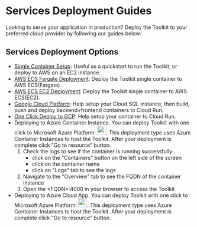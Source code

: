 # Services Deployment Guides

Looking to serve your application in production? Deploy the Toolkit to your preferred cloud provider by following our guides below:

## Services Deployment Options
- [Single Container Setup](deployment_guides/single_container.md): Useful as a quickstart to run the Toolkit, or deploy to AWS on an EC2 instance.
- [AWS ECS Fargate Deployment](deployment_guides/aws_ecs_single_container.md): Deploy the Toolkit single container to AWS ECS(Fargate).
- [AWS ECS EC2 Deployment](deployment_guides/aws_ecs_single_container_ec2.md): Deploy the Toolkit single container to AWS ECS(EC2).
- [Google Cloud Platform](deployment_guides/gcp_deployment.md): Help setup your Cloud SQL instance, then build, push and deploy backend+frontend containers to Cloud Run.
- [One Click Deploy to GCP](deployment_guides/gcp_one_click_deployment.md): Help setup your container to Cloud Run.
- Deploying to Azure Container Instance. You can deploy Toolkit with one click to Microsoft Azure Platform: [<img src="https://aka.ms/deploytoazurebutton" height="24px">](https://portal.azure.com/#create/Microsoft.Template/uri/https%3A%2F%2Fraw.githubusercontent.com%2Fcohere-ai%2Fcohere-toolkit%2Fmain%2Fazuredeploy.json).  This deployment type uses Azure Container Instances to host the Toolkit. After your deployment is complete click "Go to resource" button.
   1) Check the logs to see if the container is running successfully:
      - click on the "Containers" button on the left side of the screen
      - click on the container name
      - click on "Logs" tab to see the logs
   2) Navigate to the "Overview" tab to see the FQDN of the container instance
   3) Open the \<FQDN\>:4000 in your browser to access the Toolkit
- Deploying to Azure Cloud App. You can deploy Toolkit with one click to Microsoft Azure Platform: [<img src="https://aka.ms/deploytoazurebutton" height="24px">](https://portal.azure.com/#create/Microsoft.Template/uri/https%3A%2F%2Fraw.githubusercontent.com%2Fcohere-ai%2Fcohere-toolkit%2Feugene%2FEXT2-69_azure_hpa%2Fazuredeploy.hpa.json).  This deployment type uses Azure Container Instances to host the Toolkit. After your deployment is complete click "Go to resource" button.

